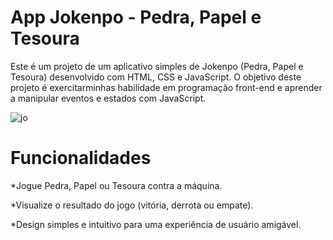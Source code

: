 <h1>App Jokenpo - Pedra, Papel e Tesoura</h1>
Este é um projeto de um aplicativo simples de Jokenpo (Pedra, Papel e Tesoura) desenvolvido com HTML, CSS e JavaScript. O objetivo deste projeto é exercitarminhas habilidade em programação front-end e aprender a manipular eventos e estados com JavaScript.

![jo](https://github.com/camillalarissa/Projeto-jokenpo/assets/115382914/21501865-449e-4abc-b3b8-4aa972c5dc43)



<h1>Funcionalidades</h1>
<p>*Jogue Pedra, Papel ou Tesoura contra a máquina.
  
*Visualize o resultado do jogo (vitória, derrota ou empate).

*Design simples e intuitivo para uma experiência de usuário amigável.</p>

